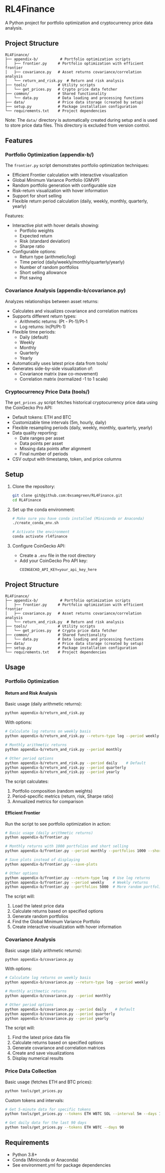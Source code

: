 # RL4Finance

A Python project for portfolio optimization and cryptocurrency price data analysis.

## Project Structure

```
RL4Finance/
├── appendix-b/          # Portfolio optimization scripts
│   ├── frontier.py     # Portfolio optimization with efficient frontier
│   ├── covariance.py   # Asset returns covariance/correlation analysis
│   └── return_and_risk.py  # Return and risk analysis
├── tools/              # Utility scripts
│   └── get_prices.py   # Crypto price data fetcher
├── common/             # Shared functionality
│   └── data.py         # Data loading and processing functions
├── data/               # Price data storage (created by setup)
├── setup.py            # Package installation configuration
└── requirements.txt    # Project dependencies
```

Note: The `data/` directory is automatically created during setup and is used to store price data files. This directory is excluded from version control.

## Features

### Portfolio Optimization (appendix-b/)

The `frontier.py` script demonstrates portfolio optimization techniques:
- Efficient Frontier calculation with interactive visualization
- Global Minimum Variance Portfolio (GMVP)
- Random portfolio generation with configurable size
- Risk-return visualization with hover information
- Support for short selling
- Flexible return period calculation (daily, weekly, monthly, quarterly, yearly)

Features:
- Interactive plot with hover details showing:
  - Portfolio weights
  - Expected return
  - Risk (standard deviation)
  - Sharpe ratio
- Configurable options:
  - Return type (arithmetic/log)
  - Time period (daily/weekly/monthly/quarterly/yearly)
  - Number of random portfolios
  - Short selling allowance
  - Plot saving

### Covariance Analysis (appendix-b/covariance.py)

Analyzes relationships between asset returns:
- Calculates and visualizes covariance and correlation matrices
- Supports different return types:
  - Arithmetic returns: (Pt - Pt-1)/Pt-1
  - Log returns: ln(Pt/Pt-1)
- Flexible time periods:
  - Daily (default)
  - Weekly
  - Monthly
  - Quarterly
  - Yearly
- Automatically uses latest price data from tools/
- Generates side-by-side visualization of:
  - Covariance matrix (raw co-movement)
  - Correlation matrix (normalized -1 to 1 scale)

### Cryptocurrency Price Data (tools/)

The `get_prices.py` script fetches historical cryptocurrency price data using the CoinGecko Pro API:
- Default tokens: ETH and BTC
- Customizable time intervals (5m, hourly, daily)
- Flexible resampling periods (daily, weekly, monthly, quarterly, yearly)
- Data quality reporting:
  - Date ranges per asset
  - Data points per asset
  - Missing data points after alignment
  - Final number of periods
- CSV output with timestamp, token, and price columns

## Setup

1. Clone the repository:
   ```bash
   git clone git@github.com:0xsamgreen/RL4Finance.git
   cd RL4Finance
   ```

2. Set up the conda environment:
   ```bash
   # Make sure you have conda installed (Miniconda or Anaconda)
   ./create_conda_env.sh
   
   # Activate the environment
   conda activate rl4finance
   ```

3. Configure CoinGecko API:
   - Create a `.env` file in the root directory
   - Add your CoinGecko Pro API key:
     ```
     COINGECKO_API_KEY=your_api_key_here
     ```

## Project Structure

```
RL4Finance/
├── appendix-b/          # Portfolio optimization scripts
│   ├── frontier.py     # Portfolio optimization with efficient frontier
│   ├── covariance.py   # Asset returns covariance/correlation analysis
│   └── return_and_risk.py  # Return and risk analysis
├── tools/              # Utility scripts
│   └── get_prices.py   # Crypto price data fetcher
├── common/             # Shared functionality
│   └── data.py         # Data loading and processing functions
├── data/               # Price data storage (created by setup)
├── setup.py            # Package installation configuration
└── requirements.txt    # Project dependencies
```

## Usage

### Portfolio Optimization

#### Return and Risk Analysis
Basic usage (daily arithmetic returns):
```bash
python appendix-b/return_and_risk.py
```

With options:
```bash
# Calculate log returns on weekly basis
python appendix-b/return_and_risk.py --return-type log --period weekly

# Monthly arithmetic returns
python appendix-b/return_and_risk.py --period monthly

# Other period options
python appendix-b/return_and_risk.py --period daily    # Default
python appendix-b/return_and_risk.py --period quarterly
python appendix-b/return_and_risk.py --period yearly
```

The script calculates:
1. Portfolio composition (random weights)
2. Period-specific metrics (return, risk, Sharpe ratio)
3. Annualized metrics for comparison

#### Efficient Frontier

Run the script to see portfolio optimization in action:
```bash
# Basic usage (daily arithmetic returns)
python appendix-b/frontier.py

# Monthly returns with 1000 portfolios and short selling
python appendix-b/frontier.py --period monthly --portfolios 1000 --short

# Save plots instead of displaying
python appendix-b/frontier.py --save-plots

# Other options
python appendix-b/frontier.py --return-type log  # Use log returns
python appendix-b/frontier.py --period weekly    # Weekly returns
python appendix-b/frontier.py --portfolios 5000  # More random portfolios
```

The script will:
1. Load the latest price data
2. Calculate returns based on specified options
3. Generate random portfolios
4. Find the Global Minimum Variance Portfolio
5. Create interactive visualization with hover information

### Covariance Analysis

Basic usage (daily arithmetic returns):
```bash
python appendix-b/covariance.py
```

With options:
```bash
# Calculate log returns on weekly basis
python appendix-b/covariance.py --return-type log --period weekly

# Monthly arithmetic returns
python appendix-b/covariance.py --period monthly

# Other period options
python appendix-b/covariance.py --period daily    # Default
python appendix-b/covariance.py --period quarterly
python appendix-b/covariance.py --period yearly
```

The script will:
1. Find the latest price data file
2. Calculate returns based on specified options
3. Generate covariance and correlation matrices
4. Create and save visualizations
5. Display numerical results

### Price Data Collection

Basic usage (fetches ETH and BTC prices):
```bash
python tools/get_prices.py
```

Custom tokens and intervals:
```bash
# Get 5-minute data for specific tokens
python tools/get_prices.py --tokens ETH WBTC SOL --interval 5m --days 1

# Get daily data for the last 90 days
python tools/get_prices.py --tokens ETH WBTC --days 90
```

## Requirements

- Python 3.8+
- Conda (Miniconda or Anaconda)
- See environment.yml for package dependencies
